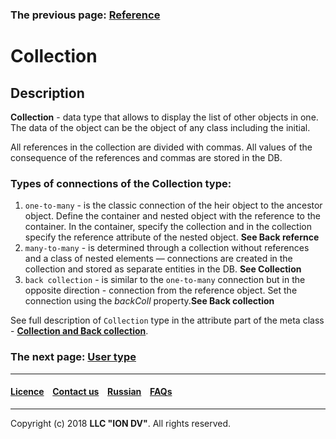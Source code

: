 ### The previous page: [Reference](/docs/en/2_system_description/metadata_structure/meta_class/type_reference13.md)
# Collection

## Description 

**Collection** - data type that allows to display the list of other objects in one. The data of the object can be the object of any class including the initial.

All references in the collection are divided with commas. All values of the consequence of the references and commas are stored in the DB.

### Types of connections of the Collection type:
1. `one-to-many` - is the classic connection of the heir object to the ancestor object. Define the container and nested object with the reference to the container. In the container, specify the collection and in the collection specify the reference attribute of the nested object. __See Back refernce__ 
2. `many-to-many` - is determined through a collection without references and a class of nested elements — connections are created in the collection and stored as separate entities in the DB. __See Collection__
3. `back collection` - is similar to the `one-to-many` connection but in the opposite direction - connection from the reference object. Set the connection using the *backColl* property.__See Back collection__

See full description of `Collection` type in the attribute part of the meta class - [**Collection and Back collection**](/docs/en/2_system_description/metadata_structure/meta_class/type_collection14.md).



### The next page: [User type](/docs/ru/2_system_description/metadata_structure/meta_class/type_user17.md)
--------------------------------------------------------------------------  


 #### [Licence](/LICENCE.md) &ensp;  [Contact us](https://iondv.com) &ensp;  [Russian](/docs/ru/2_system_description/metadata_structure/meta_class/type_collection14.md)   &ensp; [FAQs](/faqs.md)          



--------------------------------------------------------------------------  

Copyright (c) 2018 **LLC "ION DV"**.
All rights reserved. 